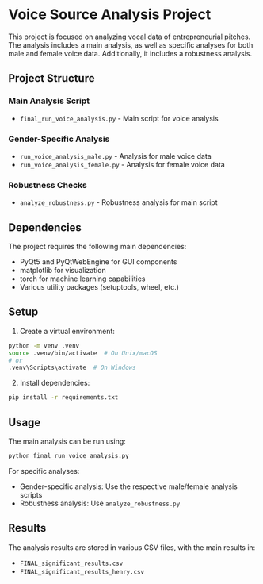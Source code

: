 # Voice Source Analysis Project

This project is focused on analyzing vocal data of entrepreneurial pitches. The analysis includes a main analysis, as well as specific analyses for both male and female voice data. Additionally, it includes a robustness analysis.

## Project Structure

### Main Analysis Script
- `final_run_voice_analysis.py` - Main script for voice analysis

### Gender-Specific Analysis
- `run_voice_analysis_male.py` - Analysis for male voice data
- `run_voice_analysis_female.py` - Analysis for female voice data

### Robustness Checks
- `analyze_robustness.py` - Robustness analysis for main script

## Dependencies

The project requires the following main dependencies:
- PyQt5 and PyQtWebEngine for GUI components
- matplotlib for visualization
- torch for machine learning capabilities
- Various utility packages (setuptools, wheel, etc.)

## Setup

1. Create a virtual environment:
```bash
python -m venv .venv
source .venv/bin/activate  # On Unix/macOS
# or
.venv\Scripts\activate  # On Windows
```

2. Install dependencies:
```bash
pip install -r requirements.txt
```

## Usage

The main analysis can be run using:
```bash
python final_run_voice_analysis.py
```

For specific analyses:
- Gender-specific analysis: Use the respective male/female analysis scripts
- Robustness analysis: Use `analyze_robustness.py`

## Results

The analysis results are stored in various CSV files, with the main results in:
- `FINAL_significant_results.csv`
- `FINAL_significant_results_henry.csv`

